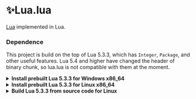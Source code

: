 # ✨Lua.lua

[Lua](https://www.lua.org/) implemented in Lua.


### Dependence

This project is build on the top of Lua 5.3.3, which has `Integer`, `Package`, and
other useful features. Lua 5.4 and higher have changed the header of binary
chunk, so lua.lua is not compatible with them at the moment.


<details>
<summary><strong>Install prebuilt Lua 5.3.3 for Windows x86_64</strong></summary>

Modify `$install_top=` bellow if installing to another directory.

```powershell
# Powershell

# Download Lua 5.3.3 from sourceforge
$src="https://master.dl.sourceforge.net/project/luabinaries/5.3.3/Tools%20Executables/lua-5.3.3_Win64_bin.zip"
$dst="$env:TMP/lua53.zip"
$agent="[Microsoft.PowerShell.Commands.PSUserAgent]::FireFox"
Invoke-WebRequest -UserAgent $agent -OutFile $dst -Uri $src

# Unzip to output directory
$install_top="$env:userprofile/Desktop/lua53"
Expand-Archive -Path $dst -DestinationPath $install_top
mv "$install_top/lua53.exe" "$install_top/lua.exe"
mv "$install_top/luac53.exe" "$install_top/luac.exe"

# Add to PATH environment variable
$oldpath = [Environment]::GetEnvironmentVariable('PATH', 'User')
[Environment]::SetEnvironmentVariable('PATH', "$install_top;$oldpath",'User')
$env:Path = [System.Environment]::GetEnvironmentVariable("Path","User") + ";$env:Path"

# Test version (should print "Lua 5.3.3")
lua.exe -v
luac.exe -v
```
</details>


<details>
<summary><strong>Install prebuilt Lua 5.3.3 for Linux x86_64</strong></summary>

Modify `export INSTALL_TOP=` bellow if installing to another directory.

```bash
#!/bin/bash

# Download Lua 5.3.3 from sourceforge
export SRC=https://master.dl.sourceforge.net/project/luabinaries/5.3.3/Tools%20Executables/lua-5.3.3_Linux32_64_bin.tar.gz
export DST=/tmp/lua53.tar.gz
wget -O $DST $SRC

# Unzip to output directory
export INSTALL_TOP=~/lua53
mkdir $INSTALL_TOP 2>/dev/null
tar -xf $DST -C $INSTALL_TOP
mv $INSTALL_TOP/lua53 $INSTALL_TOP/lua
mv $INSTALL_TOP/luac53 $INSTALL_TOP/luac

# Add to PATH environment variable
echo "export PATH=$INSTALL_TOP:\$PATH" >> ~/.bashrc
source ~/.bashrc

# (Optional) Ensure libreadline.so.6 exists to run lua
# (Assuming on x86_64 Ubuntu)
sudo apt-get install libreadline-dev
cd /lib/x86_64-linux-gnu/
sudo ln -s libreadline.so.7.0 libreadline.so.6 2> /dev/null

# Test version (should print "Lua 5.3.3")
lua -v
luac -v
```
</details>


<details>
<summary><strong>Build Lua 5.3.3 from source code for Linux</strong></summary>

Modify `export INSTALL_TOP=` bellow if installing to another directory.

```bash
#!/bin/bash

# Download Lua 5.3.3 source code from lua.org/ftp/
export SRC=https://www.lua.org/ftp/lua-5.3.3.tar.gz
export DST=/tmp/lua53_source_code.tar.gz
wget -O $DST $SRC

# Unzip to directory
export OUTPUT=/tmp/lua53_source_code
mkdir $OUTPUT 2>/dev/null
tar -xf $DST -C $OUTPUT --strip-components=1

# Build Lua 5.3.3 using make
export INSTALL_TOP=~/lua53
cd $OUTPUT
make linux
mkdir $INSTALL_TOP 2>/dev/null
make install INSTALL_TOP=$INSTALL_TOP

# Add to PATH environment variable
echo "export PATH=$INSTALL_TOP/bin:\$PATH" >> ~/.bashrc
source ~/.bashrc

# (Optional) Ensure libreadline.so.6 exists to run lua
# (Assuming on x86_64 Ubuntu)
sudo apt-get install libreadline-dev
cd /lib/x86_64-linux-gnu/
sudo ln -s libreadline.so.7.0 libreadline.so.6 2> /dev/null

# Test version (should print "Lua 5.3.3")
lua -v
luac -v
```
</details>
